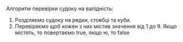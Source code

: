 Алгоритм перевірки судоку на валідність:
1. Розділяємо судоку на рядки, стовбці та куби.
2. Перевіряємо щоб кожен з них містив значення від 1 до 9. Якщо містять, то повертаємо true, якщо ні, то false
